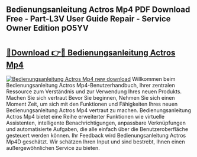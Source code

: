## Bedienungsanleitung Actros Mp4 PDF Download Free - Part-L3V User Guide Repair - Service Owner Edition pO5YV

# <h2><a href="http://df0pe54.blite.top/?on=Bedienungsanleitung+Actros+Mp4">🔗Download 👉🔴 Bedienungsanleitung Actros Mp4</a></h2>

[![Bedienungsanleitung Actros Mp4 new download](https://i.imgur.com/lujVjoI.png)](http://df0pe54.blite.top/?on=Bedienungsanleitung+Actros+Mp4)
Willkommen beim Bedienungsanleitung Actros Mp4-Benutzerhandbuch, Ihrer zentralen Ressource zum Verständnis und zur Verwendung Ihres neuen Produkts. Machen Sie sich vertraut Bevor Sie beginnen, Nehmen Sie sich einen Moment Zeit, um sich mit den Funktionen und Fähigkeiten Ihres neuen Bedienungsanleitung Actros Mp4 vertraut zu machen. Bedienungsanleitung Actros Mp4 bietet eine Reihe erweiterter Funktionen wie virtuelle Assistenten, intelligente Benachrichtigungen, anpassbare Verknüpfungen und automatisierte Aufgaben, die alle einfach über die Benutzeroberfläche gesteuert werden können. Ihr Feedback wird Bedienungsanleitung Actros Mp4D geschätzt. Wir schätzen Ihren Input und sind bestrebt, Ihnen einen außergewöhnlichen Service zu bieten.
